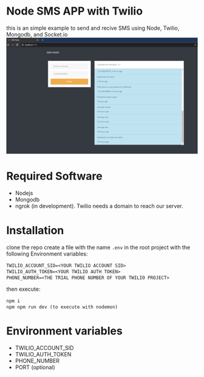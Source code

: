 # Node SMS APP with Twilio
this is an simple example to send and recive SMS using Node, Twilio, Mongodb, and Socket.io
![](./SMSnode.png)

# Required Software
* Nodejs
* Mongodb
* ngrok (in development). Twilio needs a domain to reach our server.

# Installation
clone the repo
create a file with the name `.env` in the root project with the following Environment variables:
```text
TWILIO_ACCOUNT_SID=<YOUR TWILIO ACCOUNT SID>
TWILIO_AUTH_TOKEN=<YOUR TWILIO AUTH TOKEN>
PHONE_NUMBER=<THE TRIAL PHONE NUMBER OF YOUR TWILIO PROJECT>
```
then execute:
```shell
npm i
npm npm run dev (to execute with nodemon)
```

# Environment variables
* TWILIO_ACCOUNT_SID
* TWILIO_AUTH_TOKEN
* PHONE_NUMBER
* PORT (optional)